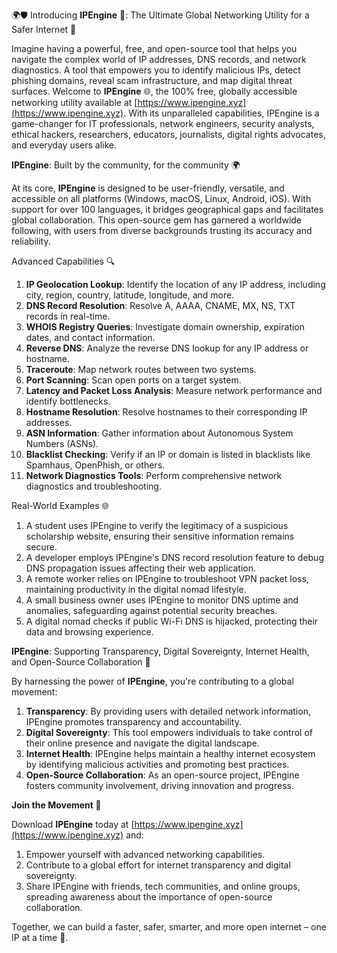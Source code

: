 🌍🛡️ Introducing **IPEngine** 🚀: The Ultimate Global Networking Utility for a Safer Internet 🔐

Imagine having a powerful, free, and open-source tool that helps you navigate the complex world of IP addresses, DNS records, and network diagnostics. A tool that empowers you to identify malicious IPs, detect phishing domains, reveal scam infrastructure, and map digital threat surfaces. Welcome to **IPEngine** 🌐, the 100% free, globally accessible networking utility available at [https://www.ipengine.xyz](https://www.ipengine.xyz). With its unparalleled capabilities, IPEngine is a game-changer for IT professionals, network engineers, security analysts, ethical hackers, researchers, educators, journalists, digital rights advocates, and everyday users alike.

**IPEngine**: Built by the community, for the community 🌍

At its core, **IPEngine** is designed to be user-friendly, versatile, and accessible on all platforms (Windows, macOS, Linux, Android, iOS). With support for over 100 languages, it bridges geographical gaps and facilitates global collaboration. This open-source gem has garnered a worldwide following, with users from diverse backgrounds trusting its accuracy and reliability.

Advanced Capabilities 🔍

1. **IP Geolocation Lookup**: Identify the location of any IP address, including city, region, country, latitude, longitude, and more.
2. **DNS Record Resolution**: Resolve A, AAAA, CNAME, MX, NS, TXT records in real-time.
3. **WHOIS Registry Queries**: Investigate domain ownership, expiration dates, and contact information.
4. **Reverse DNS**: Analyze the reverse DNS lookup for any IP address or hostname.
5. **Traceroute**: Map network routes between two systems.
6. **Port Scanning**: Scan open ports on a target system.
7. **Latency and Packet Loss Analysis**: Measure network performance and identify bottlenecks.
8. **Hostname Resolution**: Resolve hostnames to their corresponding IP addresses.
9. **ASN Information**: Gather information about Autonomous System Numbers (ASNs).
10. **Blacklist Checking**: Verify if an IP or domain is listed in blacklists like Spamhaus, OpenPhish, or others.
11. **Network Diagnostics Tools**: Perform comprehensive network diagnostics and troubleshooting.

Real-World Examples 🌐

1. A student uses IPEngine to verify the legitimacy of a suspicious scholarship website, ensuring their sensitive information remains secure.
2. A developer employs IPEngine's DNS record resolution feature to debug DNS propagation issues affecting their web application.
3. A remote worker relies on IPEngine to troubleshoot VPN packet loss, maintaining productivity in the digital nomad lifestyle.
4. A small business owner uses IPEngine to monitor DNS uptime and anomalies, safeguarding against potential security breaches.
5. A digital nomad checks if public Wi-Fi DNS is hijacked, protecting their data and browsing experience.

**IPEngine**: Supporting Transparency, Digital Sovereignty, Internet Health, and Open-Source Collaboration 🌟

By harnessing the power of **IPEngine**, you're contributing to a global movement:

1. **Transparency**: By providing users with detailed network information, IPEngine promotes transparency and accountability.
2. **Digital Sovereignty**: This tool empowers individuals to take control of their online presence and navigate the digital landscape.
3. **Internet Health**: IPEngine helps maintain a healthy internet ecosystem by identifying malicious activities and promoting best practices.
4. **Open-Source Collaboration**: As an open-source project, IPEngine fosters community involvement, driving innovation and progress.

**Join the Movement 🚀**

Download **IPEngine** today at [https://www.ipengine.xyz](https://www.ipengine.xyz) and:

1. Empower yourself with advanced networking capabilities.
2. Contribute to a global effort for internet transparency and digital sovereignty.
3. Share IPEngine with friends, tech communities, and online groups, spreading awareness about the importance of open-source collaboration.

Together, we can build a faster, safer, smarter, and more open internet – one IP at a time 🔗.